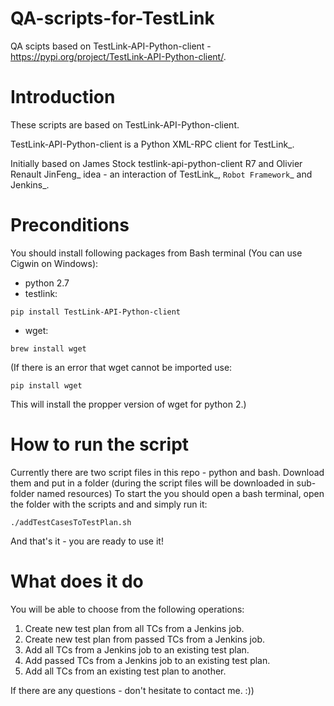# QA-scripts-for-TestLink
QA scipts based on TestLink-API-Python-client - https://pypi.org/project/TestLink-API-Python-client/.

# Introduction

These scripts are based on TestLink-API-Python-client.

TestLink-API-Python-client is a Python XML-RPC client for TestLink_.

Initially based on James Stock testlink-api-python-client R7 and  Olivier 
Renault JinFeng_ idea - an interaction of TestLink_, `Robot Framework`_ and Jenkins_.

# Preconditions

You should install following packages from Bash terminal (You can use Cigwin on Windows):
- python 2.7
- testlink:
```
pip install TestLink-API-Python-client
```
- wget:
```
brew install wget
```
(If there is an error that wget cannot be imported use:
```
pip install wget
```
This will install the propper version of wget for python 2.)

# How to run the script

Currently there are two script files in this repo - python and bash.
Download them and put in a folder (during the script files will be downloaded in sub-folder named resources)
To start the you should open a bash terminal, open the folder with the scripts and and simply run it:
```
./addTestCasesToTestPlan.sh
```
And that's it - you are ready to use it!

# What does it do

You will be able to choose from the following operations:

1. Create new test plan from all TCs from a Jenkins job.
2. Create new test plan from passed TCs from a Jenkins job.
3. Add all TCs from a Jenkins job to an existing test plan.
4. Add passed TCs from a Jenkins job to an existing test plan.
5. Add all TCs from an existing test plan to another.

If there are any questions - don't hesitate to contact me. :))

